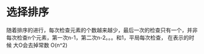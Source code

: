 # 选择排序

随着排序的进行，每次检查元素的个数越来越少，最后一次的检查只有一个，并非每次检查n个元素，第一次n-1，第二次n-2。。。和1，平局每次检查， 在表示的时候 大O会去掉常数 O\(n^2\)



